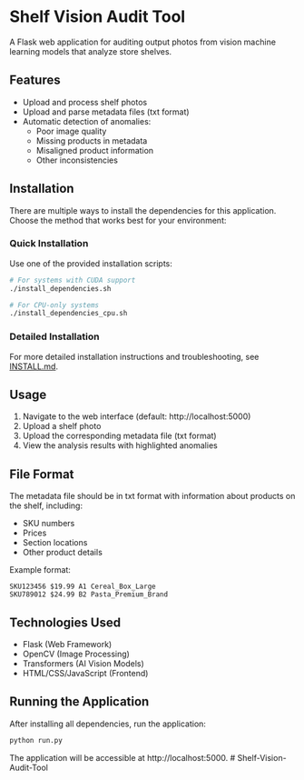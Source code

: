 # Shelf Vision Audit Tool

A Flask web application for auditing output photos from vision machine learning models that analyze store shelves.

## Features

- Upload and process shelf photos
- Upload and parse metadata files (txt format)
- Automatic detection of anomalies:
  - Poor image quality
  - Missing products in metadata
  - Misaligned product information
  - Other inconsistencies

## Installation

There are multiple ways to install the dependencies for this application. Choose the method that works best for your environment:

### Quick Installation

Use one of the provided installation scripts:

```bash
# For systems with CUDA support
./install_dependencies.sh

# For CPU-only systems
./install_dependencies_cpu.sh
```

### Detailed Installation

For more detailed installation instructions and troubleshooting, see [INSTALL.md](INSTALL.md).

## Usage

1. Navigate to the web interface (default: http://localhost:5000)
2. Upload a shelf photo
3. Upload the corresponding metadata file (txt format)
4. View the analysis results with highlighted anomalies

## File Format

The metadata file should be in txt format with information about products on the shelf, including:
- SKU numbers
- Prices
- Section locations
- Other product details

Example format:
```
SKU123456 $19.99 A1 Cereal_Box_Large
SKU789012 $24.99 B2 Pasta_Premium_Brand
```

## Technologies Used

- Flask (Web Framework)
- OpenCV (Image Processing)
- Transformers (AI Vision Models)
- HTML/CSS/JavaScript (Frontend)

## Running the Application

After installing all dependencies, run the application:

```bash
python run.py
```

The application will be accessible at http://localhost:5000. # Shelf-Vision-Audit-Tool
